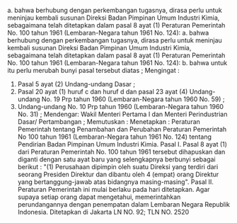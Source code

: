  a. bahwa berhubung dengan perkembangan tugasnya, dirasa perlu untuk meninjau kembali susunan Direksi Badan Pimpinan Umum Industri Kimia, sebagaimana telah ditetapkan dalam pasal 8 ayat (1) Peraturan Pemerintah No. 100 tahun 1961 (Lembaran-Negara tahun 1961 No. 124): a. bahwa berhubung dengan perkembangan tugasnya, dirasa perlu untuk meninjau kembali susunan Direksi Badan Pimpinan Umum Industri Kimia, sebagaimana telah ditetapkan dalam pasal 8 ayat (1) Peraturan Pemerintah No. 100 tahun 1961 (Lembaran-Negara tahun 1961 No. 124):
b. bahwa untuk itu perlu merubah bunyi pasal tersebut diatas ;
Mengingat :

1. Pasal 5 ayat (2) Undang-undang Dasar ;
2. Pasal 20 ayat (1) huruf c dan huruf d dan pasal 23 ayat (4) Undang-undang No. 19 Prp tahun 1960 (Lembaran-Negara tahun 1960 No. 59) ;
3. Undang-undang No. 10 Prp tahun 1960 (Lembaran-Negara tahun 1960 No. 31) ; Mendengar: Wakil Menteri Pertama I dan Menteri Perindustrian Dasar/ Pertambangan ; Memutuskan : Menetapkan : Peraturan Pemerintah tentang Penambahan dan Perubahan Peraturan Pemerintah No 100 tahun 1961 (Lembaran-Negara tahun 1961 No. 124) tentang Pendirian Badan Pimpinan Umum Industri Kimia. Pasal I. Pasal 8 ayat (1) dari Peraturan Pemerintah No. 100 tahun 1961 tersebut dihapuskan dan diganti dengan satu ayat baru yang selengkapnya berbunyi sebagai berikut : "(1) Perusahaan dipimpin oleh suatu Direksi yang terdiri dari seorang Presiden Direktur dan dibantu oleh 4 (empat) orang Direktur yang bertanggung-jawab atas bidangnya masing-masing". Pasal II. Peraturan Pemerintah ini mulai berlaku pada hari ditetapkan. Agar supaya setiap orang dapat mengetahui, memerintahkan perundangannya dengan penempatan dalam Lembaran Negara Republik Indonesia. Ditetapkan di Jakarta LN NO. 92; TLN NO. 2520